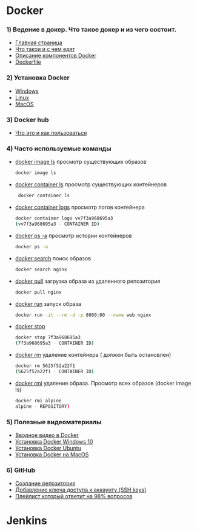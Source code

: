 # Docker

### 1) Ведение в докер. Что такое докер и из чего состоит.
- [Главная страница](https://www.docker.com/)
- [Что такои и с чем едят](https://eternalhost.net/blog/razrabotka/chto-takoe-docker)
- [Описание компонентов Docker](https://selectel.ru/blog/what-is-docker/)
- [Dockerfile](https://habr.com/ru/company/ruvds/blog/439980/)
### 2) Установка Docker 
- [Windows](https://docs.docker.com/desktop/windows/install/)
- [Linux](https://docs.docker.com/engine/install/)
- [MacOS](https://docs.docker.com/desktop/mac/install/)
### 3) Docker hub
- [Что это и как пользоваться](https://ravesli.com/vvedenie-v-docker-hub/)
### 4) Часто используемые команды
-  [docker image ls](https://docs.docker.com/engine/reference/commandline/image_ls/) просмотр существующих образов
    ```sh 
    docker image ls
     ```
- [docker container ls](https://docs.docker.com/engine/reference/commandline/container_ls/) просмотр существующих контейнеров
   ```sh 
    docker container ls
     ```
- [docker container logs](https://docs.docker.com/engine/reference/commandline/container_logs/) просмотр логов контейнера
    ```sh 
    docker container logs vv7f3a968695a3
    (vv7f3a968695a3 - CONTAINER ID)
    ```
- [docker ps -a](https://docs.docker.com/engine/reference/commandline/ps/) просмотр истории контейнеров 
    ```sh 
    docker ps -a
    ```
- [ docker search](https://docs.docker.com/engine/reference/commandline/search/) поиск образов
    ```sh 
    docker search nginx
    ```
- [docker pull](https://docs.docker.com/engine/reference/commandline/pull/) загрузка образа из удаленного репозитория
    ```sh 
    docker pull nginx
    ```
- [docker run](https://docs.docker.com/engine/reference/commandline/run/) запуск образа
    ```sh 
    docker run -it --rm -d -p 8080:80 --name web nginx
    ```
- [docker stop](https://docs.docker.com/engine/reference/commandline/stop/)
    ```sh 
    docker stop 7f3a968695a3
    (7f3a968695a3 - CONTAINER ID)
    ```
- [docker rm](https://docs.docker.com/engine/reference/commandline/rm/) удаление контейнера ( должен быть остановлен)
     ```sh 
    docker rm 5625f52a22f1
    (5625f52a22f1 - CONTAINER ID)
    ```
- [docker rmi](https://docs.docker.com/engine/reference/commandline/rmi/) удаление образа. Просмотр всех образов (docker image ls)
     ```sh 
    docker rmi alpine
    alpine - REPOSITORY)
    ```
### 5) Полезные видеоматериалы
- [Вводное видео в Docker](https://www.youtube.com/watch?v=I18TNwZ2Nqg)
- [Установка Docker Windows 10](https://www.youtube.com/watch?v=n1fiT-zaBmI)
- [Установка Docker Ubuntu](https://www.youtube.com/watch?v=V7lTLVzsK5U)
- [Установка Docker на MacOS](https://www.youtube.com/watch?v=VwZmAgOec1k)
### 6) GitHub
- [Создание репозитория](https://docs.github.com/en/get-started/quickstart/create-a-repo)
- [Добавление ключа доступа к аккаунту (SSH keys)](https://only-to-top.ru/blog/tools/2019-12-08-git-ssh-windows.html)
- [Плейлист который ответит на 98% вопросов](https://youtu.be/DK2PsTcSFFM)


# Jenkins

